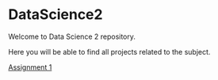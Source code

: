 # DataScience2

Welcome to Data Science 2 repository.

Here you will be able to find all projects related to the subject.

[Assignment 1](https://github.com/artyomashigov/DataScience2/tree/main/Assignment1)